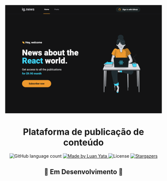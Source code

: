 <img alt="Ig.News" src="./layout.png" />

<h1 align="center">
	Plataforma de publicação de conteúdo
</h1>

<p align="center">
  <img alt="GitHub language count" src="https://img.shields.io/github/languages/count/luanyata/IgNews?color=%2304D361">

  <a href="https://www.linkedin.com/in/luanyata/">
    <img alt="Made by Luan Yata" src="https://img.shields.io/badge/made%20by-LuanYata-%2304D361">
  </a>

  <img alt="License" src="https://img.shields.io/badge/license-MIT-%2304D361">

  <a href="https://github.com/luanyata/IgNews/stargazers">
    <img alt="Stargazers" src="https://img.shields.io/github/stars/luanyata/IgNews?style=social">
  </a>
</p>


<h2 align="center">🚧 Em Desenvolvimento 🚧<h2>
